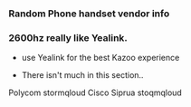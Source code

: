 ### Random Phone handset vendor info

### 2600hz really like Yealink.
  *  use Yealink for the best Kazoo experience

* There isn't much in this section..

Polycom stormqloud
Cisco Siprua stoqmqloud
